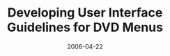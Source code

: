 ---
abstract: ''
authors:
- Karin Kappel
- Martin Tomitsch
- Thomas Költringer
- Thomas Grechenig
date: '2006-04-22'
featured: false
links:
- name: Publik
  url: https://publik.tuwien.ac.at/showentry.php?ID=140751&lang=2
publication: 'Talk: ACM Conference on Human Factors in Computing Systems - CHI, Quebec,
  Canada; 04-22-2006 - 04-27-2006; in: "Extended Abstracts of the ACM Conference on
  Human Factors in Computing Systems - CHI 2006", ACM Press, (2006), ISBN: 1-59593-298-4;
  177 - 182'
publication_types:
- '1'
publishDate: '2006-04-22'
title: Developing User Interface Guidelines for DVD Menus
url_pdf: ''
---